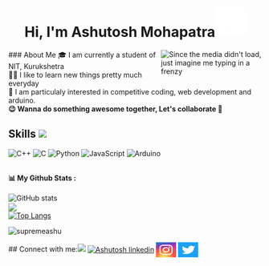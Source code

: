 # <h1 align="center">Hi, I'm Ashutosh Mohapatra<a><img src="https://github.com/Kathryn-Jie/Kathryn-Jie/blob/main/wave.gif" width="60px" /></h1>
<img align="right" src="https://media.giphy.com/media/ZchkBcB4zKiuG4Y22I/giphy.gif" width="200px" alt="Since the media didn't load, just imagine me typing in a frenzy">
### About Me
🎓 I am currently a student of NIT, Kurukshetra</br>
👨‍💻 I like to learn new things pretty much everyday</br>
💜 I am particulaly interested in competitive coding, web development and arduino.</br>
<strong>😉 Wanna do something awesome together, Let's collaborate 🤝</br></strong>
<h2> Skills <img src = "https://media2.giphy.com/media/QssGEmpkyEOhBCb7e1/giphy.gif?cid=ecf05e47a0n3gi1bfqntqmob8g9aid1oyj2wr3ds3mg700bl&rid=giphy.gif" width = 32px> </h2>
<p>
  <img alt="C++" src="https://img.shields.io/badge/c++-%2300599C.svg?&style=for-the-badge&logo=c%2B%2B&ogoColor=white"/>
  <img alt="C" src="https://img.shields.io/badge/c-%2300599C.svg?&style=for-the-badge&logo=c&logoColor=white"/>
<!--   <img alt="Java" src="https://img.shields.io/badge/java-red.svg?&style=for-the-badge&logo=java&logoColor=white"/> -->
  <img alt="Python" src="https://img.shields.io/badge/python-yellow.svg?&style=for-the-badge&logo=python&logoColor=white"/>
<!--   <img alt="SQLite" src="https://img.shields.io/badge/sqlite-darkblue.svg?&style=for-the-badge&logo=sqlite&logoColor=white"/> -->
  <img alt="JavaScript" src="https://img.shields.io/badge/javascript-black.svg?&style=for-the-badge&logo=javascript&logoColor=yellow"/>
  <img alt="Arduino" src="https://img.shields.io/badge/Arduino-%2300599C.svg?&style=for-the-badge&logo=arduino&color=008184"/>
  
<!--   <img alt="Flutter" src="https://img.shields.io/badge/flutter-blue.svg?&style=for-the-badge&logo=flutter&logoColor=white"/> -->
</p>

<br><strong>📊 My Github Stats :</strong><br><br>
![GitHub stats](https://github-readme-stats.vercel.app/api?username=supremeashu&show_icons=true&count_private=true&include_all_commits=true&theme=radical)<br>
<img align="center" src="https://github-readme-streak-stats.herokuapp.com/?user=supremeashu&theme=radical&hide_border=true"/><br>
[![Top Langs](https://github-readme-stats.vercel.app/api/top-langs/?username=supremeashu&layout=compact&text_color=daf7dc&bg_color=151515)](https://github.com/supremeashu/github-readme-stats)
<br>
<p align="left"> <img src="https://komarev.com/ghpvc/?username=supremeashu&label=Profile%20views&color=0e75b6&style=flat" alt="supremeashu" /> </p>
## Connect with me:<img src='https://raw.githubusercontent.com/ShahriarShafin/ShahriarShafin/main/Assets/handshake.gif' width="100px">
<a href="https://www.linkedin.com/in/ashutosh-mohapatra-159ba8185/" target="blank"><img align="center" src="https://raw.githubusercontent.com/rahuldkjain/github-profile-readme-generator/master/src/images/icons/Social/linked-in-alt.svg" alt="Ashutosh linkedin" height="30" width="40" /></a>
<a href="https://www.instagram.com/supreme_ashu/" target="blank"><img align="center" src="https://github.com/edent/SuperTinyIcons/blob/master/images/svg/instagram.svg" alt="Ashutosh Instagram" height="30" width="40" /></a>
<a href="https://twitter.com/supremeashu/" target="blank"><img align="center" src="https://github.com/edent/SuperTinyIcons/blob/master/images/svg/twitter.svg" alt="Ashutosh Twitter" height="30" width="40" /></a>
